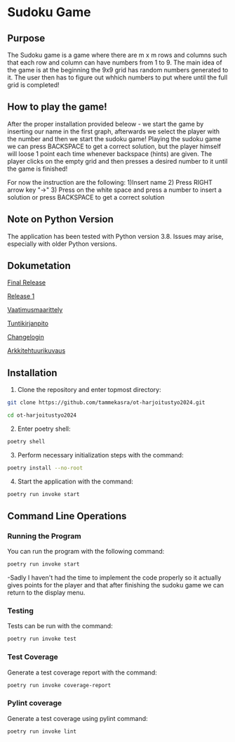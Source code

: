 # Sudoku Game

## Purpose
The Sudoku game is a game where there are m x m rows and columns such that each row and column can have numbers from 1 to 9. The main idea of the game is at the beginning the 9x9 grid has random numbers generated to it.
The user then has to figure out whhich numbers to put where until the full grid is completed!

## How to play the game!

After the proper installation provided beleow - we start the game by inserting our name in the first graph, afterwards we select the player with the number and then we start the sudoku game!
Playing the sudoku game we can press BACKSPACE to get a correct solution, but the player himself will loose 1 point each time whenever backspace (hints) are given. The player clicks on the empty grid 
and then presses a desired number to it until the game is finished!

For now the instruction are the following:
1)Insert name
2) Press RIGHT arrow key "->"
3) Press on the white space and press a number to insert a solution or press BACKSPACE to get a correct solution

## Note on Python Version

The application has been tested with Python version 3.8. Issues may arise, especially with older Python versions.


## Dokumetation

[Final Release](https://github.com/tammekasra/ot-harjoitustyo2024/releases/tag/viikko7)

[Release 1](https://github.com/tammekasra/ot-harjoitustyo2024/releases/tag/viikko5)

[Vaatimusmaarittely](https://github.com/tammekasra/ot-harjoitustyo2024/blob/main/Dokumentaatio/vaatimusmaarittely.md)


[Tuntikirjanpito](https://github.com/tammekasra/ot-harjoitustyo2024/blob/main/Dokumentaatio/tuntikirjanpito.md)


[Changelogin](https://github.com/tammekasra/ot-harjoitustyo2024/blob/main/Dokumentaatio/changelog.md)

[Arkkitehtuurikuvaus](https://github.com/tammekasra/ot-harjoitustyo2024/blob/main/Dokumentaatio/arkkitehtuuri.md)



## Installation

1. Clone the repository and enter topmost directory:

```bash
git clone https://github.com/tammekasra/ot-harjoitustyo2024.git
```

```bash
cd ot-harjoitustyo2024
```

2. Enter poetry shell:

```bash
poetry shell
```

3. Perform necessary initialization steps with the command:

```bash
poetry install --no-root
```

4. Start the application with the command:

```bash
poetry run invoke start
```

## Command Line Operations

### Running the Program

You can run the program with the following command:

```bash
poetry run invoke start
```

-Sadly I haven't had the time to implement the code properly so it actually gives points for the player and that after finishing the sudoku game we can return to the display menu.

### Testing

Tests can be run with the command:

```bash
poetry run invoke test
```

### Test Coverage

Generate a test coverage report with the command:

```bash
poetry run invoke coverage-report
```

### Pylint coverage

Generate a test coverage using pylint command:

```bash
poetry run invoke lint
```

